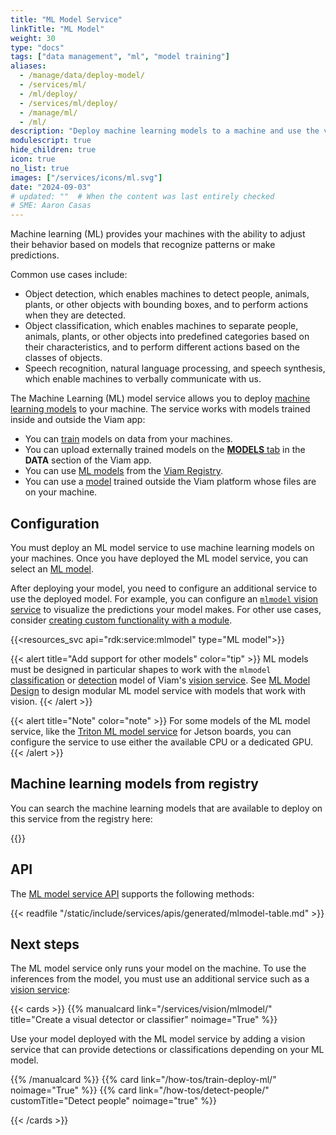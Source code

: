 ```yaml
---
title: "ML Model Service"
linkTitle: "ML Model"
weight: 30
type: "docs"
tags: ["data management", "ml", "model training"]
aliases:
  - /manage/data/deploy-model/
  - /services/ml/
  - /ml/deploy/
  - /services/ml/deploy/
  - /manage/ml/
  - /ml/
description: "Deploy machine learning models to a machine and use the vision service to detect or classify images or to create point clouds of identified objects."
modulescript: true
hide_children: true
icon: true
no_list: true
images: ["/services/icons/ml.svg"]
date: "2024-09-03"
# updated: ""  # When the content was last entirely checked
# SME: Aaron Casas
---
```


Machine learning (ML) provides your machines with the ability to adjust their behavior based on models that recognize patterns or make predictions.

Common use cases include:

- Object detection, which enables machines to detect people, animals, plants, or other objects with bounding boxes, and to perform actions when they are detected.
- Object classification, which enables machines to separate people, animals, plants, or other objects into predefined categories based on their characteristics, and to perform different actions based on the classes of objects.
- Speech recognition, natural language processing, and speech synthesis, which enable machines to verbally communicate with us.

The Machine Learning (ML) model service allows you to deploy [machine learning models](/registry/ml-models/) to your machine.
The service works with models trained inside and outside the Viam app:

- You can [train](/how-tos/train-deploy-ml/) models on data from your machines.
- You can upload externally trained models on the [**MODELS** tab](https://app.viam.com/data/models) in the **DATA** section of the Viam app.
- You can use [ML models](https://app.viam.com/registry?type=ML+Model) from the [Viam Registry](https://app.viam.com/registry).
- You can use a [model](/registry/ml-models/) trained outside the Viam platform whose files are on your machine.

## Configuration

You must deploy an ML model service to use machine learning models on your machines.
Once you have deployed the ML model service, you can select an [ML model](#machine-learning-models-from-registry).

After deploying your model, you need to configure an additional service to use the deployed model.
For example, you can configure an [`mlmodel` vision service](/services/vision/) to visualize the predictions your model makes.
For other use cases, consider [creating custom functionality with a module](/how-tos/create-module/).

{{<resources_svc api="rdk:service:mlmodel" type="ML model">}}

{{< alert title="Add support for other models" color="tip" >}}
ML models must be designed in particular shapes to work with the `mlmodel` [classification](/services/vision/mlmodel/) or [detection](/services/vision/mlmodel/) model of Viam's [vision service](/services/vision/).
See [ML Model Design](/registry/advanced/mlmodel-design/) to design modular ML model service with models that work with vision.
{{< /alert >}}

{{< alert title="Note" color="note" >}}
For some models of the ML model service, like the [Triton ML model service](https://github.com/viamrobotics/viam-mlmodelservice-triton/tree/main/) for Jetson boards, you can configure the service to use either the available CPU or a dedicated GPU.
{{< /alert >}}

## Machine learning models from registry

You can search the machine learning models that are available to deploy on this service from the registry here:

{{<mlmodels>}}

## API

The [ML model service API](/appendix/apis/services/ml/) supports the following methods:

{{< readfile "/static/include/services/apis/generated/mlmodel-table.md" >}}

## Next steps

The ML model service only runs your model on the machine.
To use the inferences from the model, you must use an additional service such as a [vision service](/services/vision/):

{{< cards >}}
{{% manualcard link="/services/vision/mlmodel/" title="Create a visual detector or classifier" noimage="True" %}}

Use your model deployed with the ML model service by adding a vision service that can provide detections or classifications depending on your ML model.

{{% /manualcard %}}
{{% card link="/how-tos/train-deploy-ml/" noimage="True" %}}
{{% card link="/how-tos/detect-people/" customTitle="Detect people" noimage="true" %}}

{{< /cards >}}

